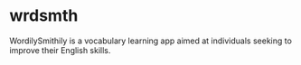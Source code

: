# wrdsmth

WordilySmithily is a vocabulary learning app aimed at individuals seeking to improve
their English skills.
